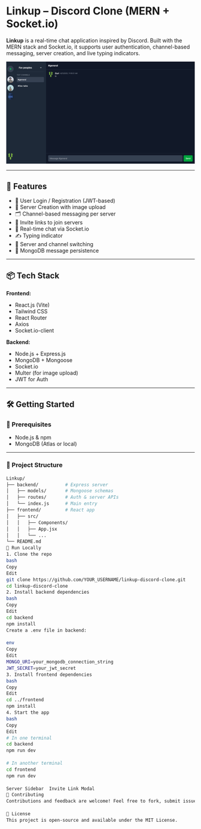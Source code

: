 # Linkup – Discord Clone (MERN + Socket.io)

**Linkup** is a real-time chat application inspired by Discord. Built with the MERN stack and Socket.io, it supports user authentication, channel-based messaging, server creation, and live typing indicators.

![Linkup Screenshot](./screenshots/chat-ui.png)

---

## 🚀 Features

- 🔐 User Login / Registration (JWT-based)
- 🧠 Server Creation with image upload
- 🗂 Channel-based messaging per server
- 🔗 Invite links to join servers
- 💬 Real-time chat via Socket.io
- ✍️ Typing indicator
- 🧭 Server and channel switching
- 💾 MongoDB message persistence

---

## 📦 Tech Stack

**Frontend:**
- React.js (Vite)
- Tailwind CSS
- React Router
- Axios
- Socket.io-client

**Backend:**
- Node.js + Express.js
- MongoDB + Mongoose
- Socket.io
- Multer (for image upload)
- JWT for Auth

---

## 🛠️ Getting Started

### 🔧 Prerequisites
- Node.js & npm
- MongoDB (Atlas or local)

---

### 📁 Project Structure

```bash
Linkup/
├── backend/          # Express server
│   ├── models/       # Mongoose schemas
│   ├── routes/       # Auth & server APIs
│   └── index.js      # Main entry
├── frontend/         # React app
│   ├── src/
│   │   ├── Components/
│   │   ├── App.jsx
│   │   └── ...
└── README.md
🧪 Run Locally
1. Clone the repo
bash
Copy
Edit
git clone https://github.com/YOUR_USERNAME/linkup-discord-clone.git
cd linkup-discord-clone
2. Install backend dependencies
bash
Copy
Edit
cd backend
npm install
Create a .env file in backend:

env
Copy
Edit
MONGO_URI=your_mongodb_connection_string
JWT_SECRET=your_jwt_secret
3. Install frontend dependencies
bash
Copy
Edit
cd ../frontend
npm install
4. Start the app
bash
Copy
Edit
# In one terminal
cd backend
npm run dev

# In another terminal
cd frontend
npm run dev

Server Sidebar	Invite Link Modal
🤝 Contributing
Contributions and feedback are welcome! Feel free to fork, submit issues, or open pull requests.

📄 License
This project is open-source and available under the MIT License.

